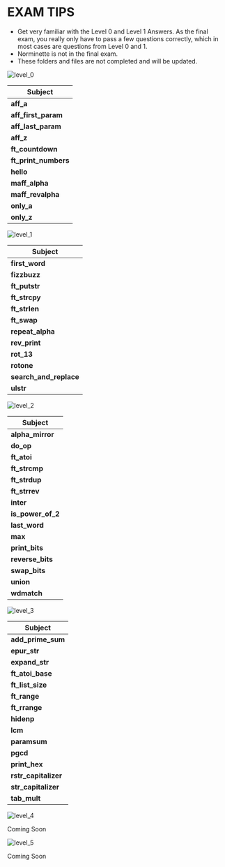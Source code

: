 # EXAM TIPS

- Get very familiar with the Level 0 and Level 1 Answers. As the final exam, you really only have to pass a few questions correctly, which in most cases are questions from Level 0 and 1.
- Norminette is not in the final exam. 
- These folders and files are not completed and will be updated. 

![level_0](https://user-images.githubusercontent.com/58959408/152631358-4b162b8e-7640-43d0-8041-cc94008c6925.png)

| Subject             |
|---------------------|
| **aff_a**           |
| **aff_first_param** |
| **aff_last_param**  | 
| **aff_z**           |
| **ft_countdown**    |
| **ft_print_numbers**|
| **hello**           |
| **maff_alpha**      | 
| **maff_revalpha**   |
| **only_a**          |
| **only_z**          |  

![level_1](https://user-images.githubusercontent.com/58959408/152631506-abd11a2e-ddfd-445a-ac41-977dfd3ce38e.png)

| Subject             |
|---------------------|
| **first_word**      |
| **fizzbuzz**        |
| **ft_putstr**       |
| **ft_strcpy**       | 
| **ft_strlen**       |
| **ft_swap**         |
| **repeat_alpha**    |
| **rev_print**       |
| **rot_13**          |
| **rotone**             | 
| **search_and_replace** | 
| **ulstr**              | 

![level_2](https://user-images.githubusercontent.com/58959408/152632907-5476ea85-b10c-4376-a507-f6d9edde100b.png)

| Subject            |
|--------------------|
| **alpha_mirror**   |
| **do_op**          |
| **ft_atoi**        |
| **ft_strcmp**      |
| **ft_strdup**      |
| **ft_strrev**      |
| **inter**          |
| **is_power_of_2**  |
| **last_word**      |
| **max**            |
| **print_bits**     |
| **reverse_bits**   |
| **swap_bits**      |
| **union**          |
| **wdmatch**        |

![level_3](https://user-images.githubusercontent.com/58959408/153134645-ba7d2816-a5c0-4db0-94fa-c79588ea2160.png)

| Subject            |
|--------------------|
| **add_prime_sum**   |
| **epur_str**          |
| **expand_str**        |
| **ft_atoi_base**      |
| **ft_list_size**      |
| **ft_range**      |
| **ft_rrange**          |
| **hidenp**  |
| **lcm**      |
| **paramsum**            |
| **pgcd**     |
| **print_hex**   |
| **rstr_capitalizer**      |
| **str_capitalizer**          |
| **tab_mult**        |

![level_4](https://user-images.githubusercontent.com/58959408/172992269-5226bb79-65e7-4405-adcb-431680428b63.png)

Coming Soon

![level_5](https://user-images.githubusercontent.com/58959408/172992299-de37fde4-d419-4095-9eb3-8dc071df6737.png)

Coming Soon
